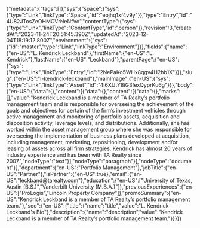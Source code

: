 {"metadata":{"tags":[]},"sys":{"space":{"sys":{"type":"Link","linkType":"Space","id":"eojhq1xf4v9y"}},"type":"Entry","id":"4U82JTosZeOHMOVrNeNfVo","contentType":{"sys":{"type":"Link","linkType":"ContentType","id":"person"}},"revision":3,"createdAt":"2023-11-24T20:51:45.390Z","updatedAt":"2023-12-04T18:19:12.800Z","environment":{"sys":{"id":"master","type":"Link","linkType":"Environment"}}},"fields":{"name":{"en-US":"L. Kendrick Leckband"},"firstName":{"en-US":"L. Kendrick"},"lastName":{"en-US":"Leckband"},"parentPage":{"en-US":{"sys":{"type":"Link","linkType":"Entry","id":"2NePaKo5WHx8qgv4H2hb1X"}}},"slug":{"en-US":"l-kendrick-leckband"},"mainImage":{"en-US":{"sys":{"type":"Link","linkType":"Asset","id":"4i6XUtY8iG3fexQyprKu6g"}}},"body":{"en-US":{"data":{},"content":[{"data":{},"content":[{"data":{},"marks":[],"value":"Kendrick Leckband is a member of TA Realty’s portfolio management team and is responsible for overseeing the achievement of the goals and objectives for certain of the firm’s investment vehicles through active management and monitoring of portfolio assets, acquisition and disposition activity, leverage levels, and distributions. Additionally, she has worked within the asset management group where she was responsible for overseeing the implementation of business plans developed at acquisition, including management, marketing, repositioning, development and/or leasing of assets across all firm strategies. Kendrick has almost 20 years of industry experience and has been with TA Realty since 2007.","nodeType":"text"}],"nodeType":"paragraph"}],"nodeType":"document"}},"department":{"en-US":"Portfolio Management"},"jobTitle":{"en-US":"Partner"},"isPartner":{"en-US":true},"email":{"en-US":"leckband@tarealty.com"},"education":{"en-US":["University of Texas, Austin (B.S.)","Vanderbilt University (M.B.A.)"]},"previousExperiences":{"en-US":["ProLogis","Lincoln Property Company"]},"promoSummary":{"en-US":"Kendrick Leckband is a member of TA Realty’s portfolio management team."},"seo":{"en-US":{"title":{"name":"title","value":"L. Kendrick Leckband's Bio"},"description":{"name":"description","value":"Kendrick Leckband is a member of TA Realty’s portfolio management team."}}}}}